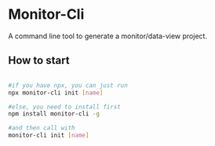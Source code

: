 
# Monitor-Cli
A command line tool to generate a monitor/data-view project.


## How to start

```bash

#if you have npx, you can just run 
npx monitor-cli init [name]

#else, you need to install first
npm install monitor-cli -g

#and then call with
monitor-cli init [name]



```